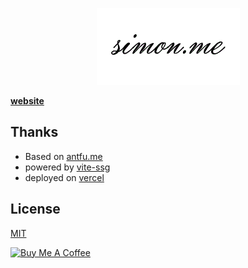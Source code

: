 <span><div align="center">![picture](/public/kv.png)</div></span>

**[website](https://simonme.netlify.app/projects)**

## Thanks
- Based on [antfu.me](https://github.com/antfu/antfu.me)
- powered by [vite-ssg](https://github.com/antfu/vite-ssg)
- deployed on [vercel](https://vercel.com/)

## License
[MIT](./LICENSE)

<a href="https://github.com/Simon-He95/sponsor" target="_blank"><img src="https://cdn.buymeacoffee.com/buttons/default-orange.png" alt="Buy Me A Coffee" style="height: 51px !important;width: 217px !important;" ></a>
